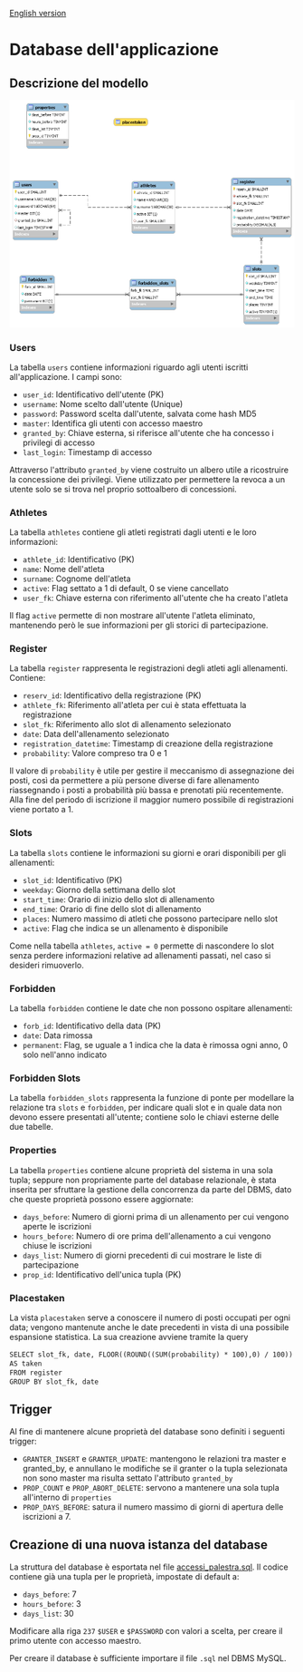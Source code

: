 [English version](README-en.md)
# Database dell'applicazione

## Descrizione del modello
![Modello ER](../images/er_model.png)

### Users
La tabella `users` contiene informazioni riguardo agli utenti iscritti all'applicazione. I campi sono:
* `user_id`: Identificativo dell'utente (PK)
* `username`: Nome scelto dall'utente (Unique)
* `password`: Password scelta dall'utente, salvata come hash MD5
* `master`: Identifica gli utenti con accesso maestro
* `granted_by`: Chiave esterna, si riferisce all'utente che ha concesso i privilegi di accesso
* `last_login`: Timestamp di accesso

Attraverso l'attributo `granted_by` viene costruito un albero utile a ricostruire la concessione dei privilegi. Viene utilizzato per permettere la revoca a un utente solo se si trova nel proprio sottoalbero di concessioni.

### Athletes
La tabella `athletes` contiene gli atleti registrati dagli utenti e le loro informazioni:
* `athlete_id`: Identificativo (PK)
* `name`: Nome dell'atleta
* `surname`: Cognome dell'atleta
* `active`: Flag settato a 1 di default, 0 se viene cancellato
* `user_fk`: Chiave esterna con riferimento all'utente che ha creato l'atleta

Il flag `active` permette di non mostrare all'utente l'atleta eliminato, mantenendo però le sue informazioni per gli storici di partecipazione.

### Register
La tabella `register` rappresenta le registrazioni degli atleti agli allenamenti. Contiene:
* `reserv_id`: Identificativo della registrazione (PK)
* `athlete_fk`: Riferimento all'atleta per cui è stata effettuata la registrazione 
* `slot_fk`: Riferimento allo slot di allenamento selezionato
* `date`: Data dell'allenamento selezionato
* `registration_datetime`: Timestamp di creazione della registrazione
* `probability`: Valore compreso tra 0 e 1

Il valore di `probability` è utile per gestire il meccanismo di assegnazione dei posti, così da permettere a più persone diverse di fare allenamento riassegnando i posti a probabilità più bassa e prenotati più recentemente. Alla fine del periodo di iscrizione il maggior numero possibile di registrazioni viene portato a 1.

### Slots
La tabella `slots` contiene le informazioni su giorni e orari disponibili per gli allenamenti:
* `slot_id`: Identificativo (PK)
* `weekday`: Giorno della settimana dello slot
* `start_time`: Orario di inizio dello slot di allenamento
* `end_time`: Orario di fine dello slot di allenamento
* `places`: Numero massimo di atleti che possono partecipare nello slot
* `active`: Flag che indica se un allenamento è disponibile

Come nella tabella `athletes`, `active = 0` permette di nascondere lo slot senza perdere informazioni relative ad allenamenti passati, nel caso si desideri rimuoverlo.

### Forbidden
La tabella `forbidden` contiene le date che non possono ospitare allenamenti:
* `forb_id`: Identificativo della data (PK)
* `date`: Data rimossa
* `permanent`: Flag, se uguale a 1 indica che la data è rimossa ogni anno, 0 solo nell'anno indicato

### Forbidden Slots
La tabella `forbidden_slots` rappresenta la funzione di ponte per modellare la relazione tra `slots` e `forbidden`, per indicare quali slot e in quale data non devono essere presentati all'utente; contiene solo le chiavi esterne delle due tabelle.

### Properties
La tabella `properties` contiene alcune proprietà del sistema in una sola tupla; seppure non propriamente parte del database relazionale, è stata inserita per sfruttare la gestione della concorrenza da parte del DBMS, dato che queste  proprietà possono essere aggiornate:
* `days_before`: Numero di giorni prima di un allenamento per cui vengono aperte le iscrizioni
* `hours_before`: Numero di ore prima dell'allenamento a cui vengono chiuse le iscrizioni
* `days_list`: Numero di giorni precedenti di cui mostrare le liste di partecipazione
* `prop_id`: Identificativo dell'unica tupla (PK)

### Placestaken
La vista `placestaken` serve a conoscere il numero di posti occupati per ogni data; vengono mantenute anche le date precedenti in vista di una possibile espansione statistica. La sua creazione avviene tramite la query
```
SELECT slot_fk, date, FLOOR((ROUND((SUM(probability) * 100),0) / 100)) AS taken 
FROM register 
GROUP BY slot_fk, date
```

## Trigger
Al fine di mantenere alcune proprietà del database sono definiti i seguenti trigger:
* `GRANTER_INSERT` e `GRANTER_UPDATE`: mantengono le relazioni tra master e granted_by, e annullano le modifiche se il granter o la tupla selezionata non sono master ma risulta settato l'attributo `granted_by`
* `PROP_COUNT` e `PROP_ABORT_DELETE`: servono a mantenere una sola tupla all'interno di `properties`
* `PROP_DAYS_BEFORE`: satura il numero massimo di giorni di apertura delle iscrizioni a 7.


## Creazione di una nuova istanza del database
La struttura del database è esportata nel file [accessi_palestra.sql](accessi_palestra.sql). Il codice contiene già una tupla per le proprietà, impostate di default a:
* `days_before`: 7
* `hours_before`: 3
* `days_list`: 30

Modificare alla riga `237` `$USER` e `$PASSWORD` con valori a scelta, per creare il primo utente con accesso maestro.  

Per creare il database è sufficiente importare il file `.sql` nel DBMS MySQL.